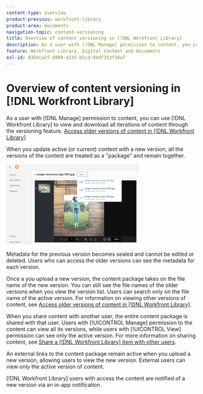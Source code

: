 ```yaml
---
content-type: overview
product-previous: workfront-library
product-area: documents
navigation-topic: content-versioning
title: Overview of content versioning in [!DNL Workfront Library]
description: As a user with [!DNL Manage] permission to content, you can use [!DNL Workfront Library] to view and download all iterations of content through the versioning feature. Access older versions of content in [!DNL Workfront Library]
feature: Workfront Library, Digital Content and Documents
exl-id: 835dca2f-d909-4235-b5cd-4bdf353f30af
---
```

# Overview of content versioning in [!DNL Workfront Library]

As a user with [!DNL Manage] permission to content, you can use [!DNL Workfront Library] to view and download all iterations of content through the versioning feature. [Access older versions of content in [!DNL Workfront Library]](../../../workfront-library/content-management/content-versioning/view-older-versions-of-content-library.md)

When you update active (or current) content with a new version, all the versions of the content are treated as a "package" and remain together.

![](assets/3ver-350x212.png)

Metadata for the previous version becomes sealed and cannot be edited or deleted. Users who can access the older versions can see the metadata for each version.

Once a you upload a new version, the content package takes on the file name of the new version. You can still see the file names of the older versions when you view the version list. Users can search only on the file name of the active version. For information on viewing other versions of content, see [Access older versions of content in [!DNL Workfront Library]](../../../workfront-library/content-management/content-versioning/view-older-versions-of-content-library.md).

When you share content with another user, the entire content package is shared with that user. Users with [!UICONTROL Manage] permission to the content can view all its versions, while users with [!UICONTROL View] permission can see only the active version. For more information on sharing content, see [Share a [!DNL Workfront Library] item with other users](../../../workfront-library/content-management/share-an-asset-with-users.md).

An external links to the content package remain active when you upload a new version, allowing users to view the new version. External users can view only the active version of content.

[!DNL Workfront Library] users with access the content are notified of a new version via an in-app notification.
